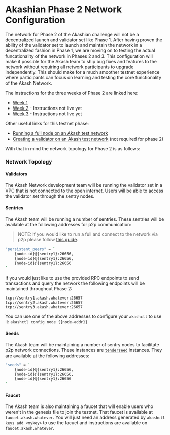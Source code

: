 # Akashian Phase 2 Network Configuration

The network for Phase 2 of the Akashian challenge will not be a decentralized launch and validator set like Phase 1. After having proven the ability of the validator set to launch and maintain the network in a decentralized fashion in Phase 1, we are moving on to testing the actual funcationality of the network in Phases 2 and 3. This configuration will make it possible for the Akash team to ship bug fixes and features to the network without requiring all network participants to upgrade independently. This should make for a much smoother testnet experience where participants can focus on learning and testing the core functionality of the Akash Network. 

The instructions for the three weeks of Phase 2 are linked here:

- [Week 1](./phase2-week1.md)
- [Week 2](TBD) - Instructions not live yet
- [Week 3](TBD) - Instructions not live yet

Other useful links for this testnet phase:
- [Running a full node on an Akash test network](../guides/join-the-testnet.md)
- [Creating a validator on an Akash test network](../guides/create-a-testnet-validator.md) (not required for phase 2)

With that in mind the network topology for Phase 2 is as follows:

### Network Topology

#### Validators

The Akash Network development team will be running the validator set in a VPC that is not connected to the open internet. Users will be able to access the validator set through the sentry nodes.

#### Sentries

The Akash team will be running a number of sentries. These sentries will be available at the following addresses for p2p communication:

> NOTE: If you would like to run a full and connect to the network via p2p please follow [this guide](../guides/join-the-testnet.md).


```bash
"persistent_peers" = `
    {node-id}@{sentry1}:26656,
    {node-id}@{sentry1}:26656,
    {node-id}@{sentry1}:26656
`
```

If you would just like to use the provided RPC endpoints to send transactions and query the network the following endpoints will be maintained throughout Phase 2:

```
tcp://sentry1.akash.whatever:26657
tcp://sentry2.akash.whatever:26657
tcp://sentry3.akash.whatever:26657
```

You can use one of the above addresses to configure your `akashctl` to use it: `akashctl config node {{node-addr}}`

#### Seeds

The Akash team will be maintaining a number of sentry nodes to facilitate p2p network connections. These instances are [`tenderseed`](https://gitlab.com/polychainlabs/tenderseed/) instances. They are available at the following addresses:

```bash
"seeds" = `
    {node-id}@{sentry1}:26656,
    {node-id}@{sentry1}:26656,
    {node-id}@{sentry1}:26656
`
```

#### Faucet

The Akash team is also maintaining a faucet that will enable users who weren't in the genesis file to join the testnet. That faucet is available at `faucet.akash.whatever`. You will just need an address generated by `akashctl keys add <mykey>` to use the facuet and instructions are available on `faucet.akash.whatever`.